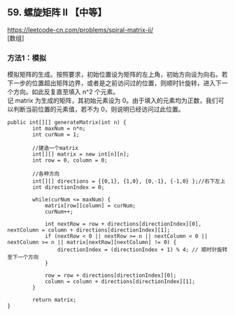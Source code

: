 ## 59. 螺旋矩阵 II 【中等】       
https://leetcode-cn.com/problems/spiral-matrix-ii/      
[数组]      

### 方法1：模拟      
模拟矩阵的生成。按照要求，初始位置设为矩阵的左上角，初始方向设为向右。若下一步的位置超出矩阵边界，或者是之前访问过的位置，则顺时针旋转，进入下一个方向。如此反复直至填入 n^2 个元素。     
记 matrix 为生成的矩阵，其初始元素设为 0。由于填入的元素均为正数，我们可以判断当前位置的元素值，若不为 0，则说明已经访问过此位置。     
```
public int[][] generateMatrix(int n) {
        int maxNum = n*n;
        int curNum = 1;

        //建造一个matrix
        int[][] matrix = new int[n][n];
        int row = 0, column = 0;

        //各种方向
        int[][] directions = {{0,1}, {1,0}, {0,-1}, {-1,0} };//右下左上
        int directionIndex = 0;

        while(curNum <= maxNum) {
            matrix[row][column] = curNum;
            curNum++;

            int nextRow = row + directions[directionIndex][0], nextColumn = column + directions[directionIndex][1];
            if (nextRow < 0 || nextRow >= n || nextColumn < 0 || nextColumn >= n || matrix[nextRow][nextColumn] != 0) {
                directionIndex = (directionIndex + 1) % 4; // 顺时针旋转至下一个方向
            }

            row = row + directions[directionIndex][0];
            column = column + directions[directionIndex][1];
        }

        return matrix;
}
```

